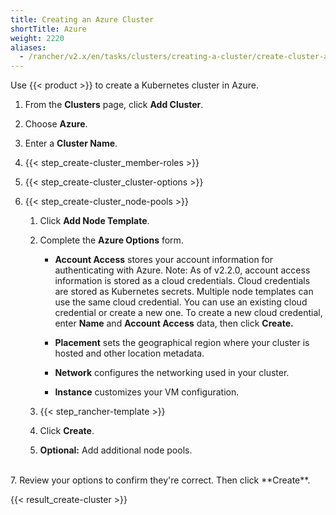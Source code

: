 ```yaml
---
title: Creating an Azure Cluster
shortTitle: Azure
weight: 2220
aliases:
  - /rancher/v2.x/en/tasks/clusters/creating-a-cluster/create-cluster-azure/
---
```


Use {{< product >}} to create a Kubernetes cluster in Azure.

1. From the **Clusters** page, click **Add Cluster**.

2. Choose **Azure**.

3. Enter a **Cluster Name**.

4. {{< step_create-cluster_member-roles >}}

5. {{< step_create-cluster_cluster-options >}}

6. {{< step_create-cluster_node-pools >}}

	1.	Click **Add Node Template**.

	2.	Complete the **Azure Options** form.

		- **Account Access** stores your account information for authenticating with Azure. Note: As of v2.2.0, account access information is stored as a cloud credentials. Cloud credentials are stored as Kubernetes secrets. Multiple node templates can use the same cloud credential. You can use an existing cloud credential or create a new one. To create a new cloud credential, enter **Name** and **Account Access** data, then click **Create.**

		- **Placement** sets the geographical region where your cluster is hosted and other location metadata.

		- **Network** configures the networking used in your cluster.

		- **Instance** customizes your VM configuration.

	3. {{< step_rancher-template >}}

	4. Click **Create**.

	5. **Optional:** Add additional node pools.
<br>
7. Review your options to confirm they're correct. Then click **Create**.

{{< result_create-cluster >}}
